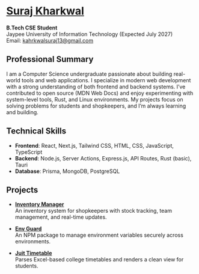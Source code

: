 # [Suraj Kharkwal](https://surajkharkwal.vercel.app)

**B.Tech CSE Student**  
Jaypee University of Information Technology (Expected July 2027)  
Email: kahrkwalsuraj13@gmail.com 

## Professional Summary

I am a Computer Science undergraduate passionate about building real-world tools and web applications. I specialize in modern web development with a strong understanding of both frontend and backend systems. I’ve contributed to open source (MDN Web Docs) and enjoy experimenting with system-level tools, Rust, and Linux environments. My projects focus on solving problems for students and shopkeepers, and I’m always learning and building.


## Technical Skills

- **Frontend**: React, Next.js, Tailwind CSS, HTML, CSS, JavaScript, TypeScript  
- **Backend**: Node.js, Server Actions, Express.js, API Routes, Rust (basic), Tauri  
- **Database**: Prisma, MongoDB, PostgreSQL

## Projects

- **[Inventory Manager](https://inventory-mgr-home.vercel.app/)**  
An inventory system for shopkeepers with stock tracking, team management, and real-time updates.  


- **[Env Guard](https://envgaurd.vercel.app/)**  
An NPM package to manage environment variables securely across environments.  

- **[Juit Timetable](https://juit-timetable)**  
Parses Excel-based college timetables and renders a clean view for students.  



